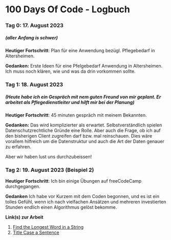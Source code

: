 # 100 Days Of Code - Logbuch

### Tag 0: 17. August 2023
##### (aller Anfang is schwer)

**Heutiger Fortschritt**: Plan für eine Anwendung bezügl. Pflegebedarf in Altersheimen.

**Gedanken:** Erste Ideen für eine Pfelgebedarf Anwendung in Altersheimen. Ich muss noch klären, wie und was da drin vorkommen sollte.


### Tag 1: 18. August 2023
##### (Heute habe ich ein Gespräch mit nem guten Freund von mir geplant. Er arbeitet als Pflegedienstleiter und hilft mir bei der Planung)

**Heutiger Fortschritt**: 45 minuten gespräch mit meinem Bekannten.

**Gedanken:** Das wird komplizierter als erwartet. Selbstverständlich spielen Datenschutzrechtliche Gründe eine Rolle. Aber auch die Frage, ob ich auf den bisherigen Client zugreifen darf bzw. mal reinschauen. Dies wäre vorallem hilfreich um die Datenstruktur und auch die Art der Daten genauer zu erfahren. 

Aber wir haben lust uns durchzubeissen! 


### Tag 2: 19. August 2023 (Beispiel 2)

**Heutiger Fortschritt**: Ich bin einige Übungen auf freeCodeCamp durchgegangen.

**Gedanken** Ich habe vor Kurzem mit dem Coden begonnen, und es ist ein tolles Gefühl, wenn ich nach vielfachen Ansätzen und mehreren investierten Stunden endlich einen Algorithmus gelöst bekomme.

**Link(s) zur Arbeit**
1. [Find the Longest Word in a String](https://www.freecodecamp.com/challenges/find-the-longest-word-in-a-string)
2. [Title Case a Sentence](https://www.freecodecamp.com/challenges/title-case-a-sentence)